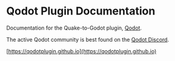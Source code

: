 # Qodot Plugin Documentation

Documentation for the Quake-to-Godot plugin, [Qodot](https://github.com/Shfty/qodot-plugin/).

The active Qodot community is best found on the [Qodot Discord](https://discord.gg/c72WBuG).

[https://qodotplugin.github.io](https://qodotplugin.github.io)
